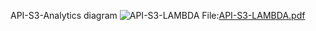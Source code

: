 API-S3-Analytics diagram
![API-S3-LAMBDA](https://github.com/assouljawad/API-S3-Analytics/assets/38533122/fbe1f72b-5f9b-4e73-8958-a0d49c46adc0)
File:[API-S3-LAMBDA.pdf](https://github.com/user-attachments/files/15945892/API-S3-LAMBDA.pdf)
